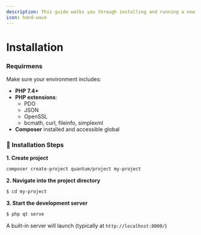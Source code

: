 ```yaml
---
description: This guide walks you through installing and running a new Quantum PHP project.
icon: hand-wave
---
```


# Installation

### Requirmens

Make sure your environment includes:

* **PHP 7.4+**
* **PHP extensions**:
  * PDO
  * JSON
  * OpenSSL
  * bcmath, curl, fileinfo, simplexml
* **Composer** installed and accessible global

### 🚀 Installation Steps

**1. Create project**

```bash
composer create-project quantum/project my-project
```

**2. Navigate into the project directory**

```bash
$ cd my-project
```

**3. Start the development server**

```bash
$ php qt serve
```

A built-in server will launch (typically at `http://localhost:8000/`)

###
